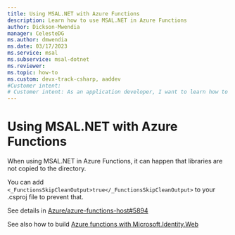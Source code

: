 ```yaml
---
title: Using MSAL.NET with Azure Functions
description: Learn how to use MSAL.NET in Azure Functions
author: Dickson-Mwendia
manager: CelesteDG
ms.author: dmwendia
ms.date: 03/17/2023
ms.service: msal
ms.subservice: msal-dotnet
ms.reviewer:
ms.topic: how-to
ms.custom: devx-track-csharp, aaddev
#Customer intent: 
# Customer intent: As an application developer, I want to learn how to use MSAL.NET in Azure Functions
---
```


# Using MSAL.NET with Azure Functions

When using MSAL.NET in Azure Functions, it can happen that libraries are not copied to the directory.

You can add `<_FunctionsSkipCleanOutput>true</_FunctionsSkipCleanOutput>` to your .csproj file to prevent that.

See details in [Azure/azure-functions-host#5894](https://github.com/Azure/azure-functions-host/issues/5894)

See also how to build [Azure functions with Microsoft.Identity.Web](https://github.com/AzureAD/microsoft-identity-web/wiki/Azure-Functions)
